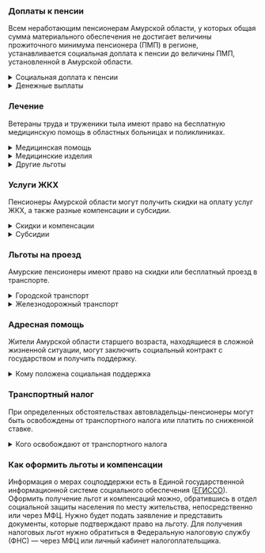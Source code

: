 ﻿### Доплаты к пенсии
Всем неработающим пенсионерам Амурской области, у которых общая сумма материального обеспечения не достигает величины прожиточного минимума пенсионера (ПМП) в регионе, устанавливается социальная доплата к пенсии до величины ПМП, установленной в Амурской области. 
<details>
<summary>Социальная доплата к пенсии</summary>
Социальная доплата к пенсии до величины регионального прожиточного минимума пенсионера назначается автоматически, по данным выплатного дела о размере пенсии.
</details>
<details>

<summary>Денежные выплаты</summary>

Если пенсионер относится к льготной категории, ему положена ежемесячная денежная выплата (ЕДВ), которую регулярно индексируют.
В Амурской области к таким категориям относятся ветераны труда и ветераны труда Амурской области, труженики тыла, жертвы политических репрессий, дети войны (родившиеся в период с 22 июня 1941 года по 9 мая 1945 года), имеющие страховой стаж 25 лет (мужчины) и 20 лет (женщины).
</details>

### Лечение
Ветераны труда и труженики тыла имеют право на бесплатную медицинскую помощь в областных больницах и поликлиниках. 
<details>

<summary>Медицинская помощь </summary>
Оказание медицинской помощи вне очереди полагается реабилитированным и пострадавшим от репрессий пенсионерам, труженикам тыла и детям войны, а также ветеранам труда.
</details>
<details>

<summary>Медицинские изделия</summary>
Протезно-ортопедическую помощь оказывают пенсионерам, нуждающимся в ней по медицинским показаниям и не имеющим инвалидности, а также инвалидам, которым такая помощь требуется, но она не предусмотрена их программой реабилитации.
</details>

<details>
<summary>Другие льготы</summary>
Труженикам тыла, реабилитированным и пострадавшим от репрессий пенсионерам и детям войны предоставляется внеочередной приём в дома-интернаты для престарелых и инвалидов и учреждения социального обслуживания.  
Мужчинам, достигшим 60 лет, женщинам — 55 лет, нуждающимся в оздоровлении, предоставляются путёвки в областные государственные социально-оздоровительные организации. Жертвам политических репрессий путёвки на санаторно-курортное лечение и отдых выдаются в первоочередном порядке.
</details>


### Услуги ЖКХ
Пенсионеры Амурской области могут получить скидки на оплату услуг ЖКХ, а также разные компенсации и субсидии. 

<details>
<summary>Скидки и компенсации</summary>
Ветеранам труда, реабилитированным и пострадавшим от репрессий пенсионерам выплачивается компенсация в размере 50% расходов на оплату жилого помещения, коммунальных услуг и взносов на капремонт. 
Одинокие неработающие пенсионеры по достижении 70 лет освобождаются от взносов на капремонт на 50%, а с 80-летнего возраста — полностью. Льгота распространяется также на граждан указанного возраста, семья которых состоит из неработающих граждан пенсионного возраста (мужчины — старше 60 лет, женщины — 55 лет) и (или) инвалидов I и II групп. Компенсация рассчитывается, исходя из установленного в регионе минимального взноса на капремонт за 1 кв. метр и размера стандарта нормативной площади жилого помещения.  
Жертвы политических репрессий имеют право на первоочередную установку телефона. Реабилитированным пенсионерам [компенсируют] (https://docs.cntd.ru/document/961704116) расходы на его установку.
Труженики тыла и дети воны получают социальную поддержку на оплату жилого помещения и коммунальных услуг в фиксированном размере - 850 рублей в месяц.

</details>

<details>
<summary>Субсидии</summary>
Пенсионеры могут оформить субсидию на оплату услуг ЖКХ при тратах на «коммуналку» более 22% совокупного дохода семьи. Этот порог снижается для малообеспеченных граждан: при доходах ниже прожиточного минимума доля расходов уменьшается на поправочный коэффициент, равный среднедушевому доходу семьи к прожиточному минимуму. 
</details>

### Льготы на проезд
Амурские пенсионеры имеют право на скидки или бесплатный проезд в транспорте. 
<details>
<summary>Городской транспорт</summary>

Ветераны труда, труженики тыла, жертвы политических репрессий и дети войны для льготного проезда по муниципальным и межмуниципальным маршрутам [приобретают] (https://docs.cntd.ru/document/961704116) единый социальный проездной билет. 

</details>
<details>
<summary>Железнодорожный транспорт</summary>
Реабилитированным пенсионерам один раз в год компенсируется стоимость поездки по территории России туда и обратно железнодорожным транспортом. При путешествии водным, воздушным или автомобильным транспортом вернут 50% затрат.
</details>

### Адресная помощь
Жители Амурской области старшего возраста, находящиеся в сложной жизненной ситуации, могут заключить социальный контракт с государством и получить поддержку.

<details>
<summary>Кому положена социальная поддержка</summary>

Пенсионерам, которые по не зависящим от них причинам оказались в трудной жизненной ситуации, оказывают адресную помощь. Она может быть в виде денежных выплат, ежемесячных или единовременных, либо в натуральной форме — обеспечения продуктами питания, одеждой и обувью, медикаментами и прочее. С нуждающимися пенсионерами может быть заключён социальный контракт.

</details>

### Транспортный налог
При определенных обстоятельствах автовладельцы-пенсионеры могут быть освобождены от транспортного налога или платить по сниженной ставке. 
<details>
<summary>Кого освобождают от транспортного налога</summary>
Пенсионеры и предпенсионеры [освобождаются](https://www.nalog.gov.ru/rn77/service/tax/d1028916/) от уплаты транспортного налога на одно транспортное средство с мощностью двигателя до 100 л. с. Инвалиды I и II групп, ветераны боевых действий получают льготу на ТС мощностью до 150 л. с., а ветераны ВОВ — независимо от мощности. Не нужно уплачивать налог за легковой автомобиль, оснащённый электрическим двигателем.
</details>

### Как оформить льготы и компенсации 
Информация о мерах соцподдержки есть в Единой государственной информационной системе социального обеспечения ([ЕГИССО]( http://egisso.ru/site/client/#/)). Оформить получение льгот и компенсаций можно, обратившись в отдел социальной защиты населения по месту жительства, непосредственно или через МФЦ. Нужно будет подать заявление и представить документы, которые подтверждают право на льготу. Для получения налоговых льгот нужно обратиться в Федеральную налоговую службу (ФНС) — через МФЦ или личный кабинет налогоплательщика.





























